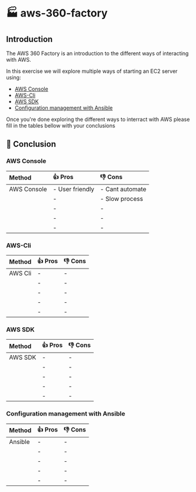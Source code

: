 # :factory: aws-360-factory

## Introduction

The AWS 360 Factory is an introduction to the different ways of interacting with AWS.

In this exercise we will explore multiple ways of starting an EC2 server using:

* [AWS Console](./1_console/README.md)
* [AWS-Cli](./2_awscli/README.md)
* [AWS SDK](./3_sdk/README.md)
* [Configuration management with Ansible](./4_ansible/README.md)

Once you're done exploring the different ways to interract with AWS please fill in the tables bellow with your conclusions

## :name_badge: Conclusion

### AWS Console

| Method                           | :thumbsup: Pros | :thumbsdown: Cons |
|:---------------------------------|:----------------|:------------------|
| AWS Console                      | - User friendly              | -  Cant automate               |
|                                  | -               | - Slow process                |
|                                  | -               | -                 |
|                                  | -               | -                 |
|                                  | -               | -                 |

### AWS-Cli

| Method  | :thumbsup: Pros | :thumbsdown: Cons |
|:--------|:----------------|:------------------|
| AWS Cli | -               | -                 |
|         | -               | -                 |
|         | -               | -                 |
|         | -               | -                 |
|         | -               | -                 |

### AWS SDK

| Method  | :thumbsup: Pros | :thumbsdown: Cons |
|:--------|:----------------|:------------------|
| AWS SDK | -               | -                 |
|         | -               | -                 |
|         | -               | -                 |
|         | -               | -                 |
|         | -               | -                 |


### Configuration management with Ansible

| Method  | :thumbsup: Pros | :thumbsdown: Cons |
|:--------|:----------------|:------------------|
| Ansible | -               | -                 |
|         | -               | -                 |
|         | -               | -                 |
|         | -               | -                 |
|         | -               | -                 |
